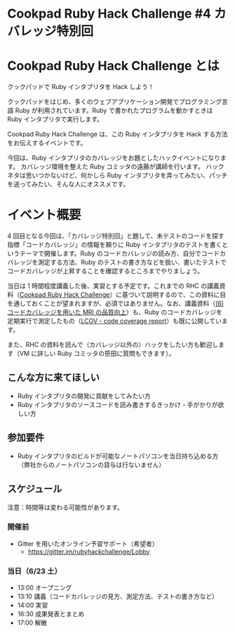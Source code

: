 # Cookpad Ruby Hack Challenge #4 カバレッジ特別回

# Cookpad Ruby Hack Challenge とは

クックパッドで Ruby インタプリタを Hack しよう！

クックパッドをはじめ、多くのウェブアプリケーション開発でプログラミング言語 Ruby が利用されています。Ruby で書かれたプログラムを動かすときは Ruby インタプリタで実行します。

Cookpad Ruby Hack Challenge は、この Ruby インタプリタを Hack する方法をお伝えするイベントです。

今回は、Ruby インタプリタのカバレッジをお題としたハックイベントになります。
カバレッジ環境を整えた Ruby コミッタの遠藤が講師を行います。
ハックネタは思いつかないけど、何かしら Ruby インタプリタを弄ってみたい、パッチを送ってみたい、そんな人にオススメです。

# イベント概要

4 回目となる今回は、「カバレッジ特別回」と題して、未テストのコードを探す指標「コードカバレッジ」の情報を頼りに Ruby インタプリタのテストを書くというテーマで開催します。Ruby のコードカバレッジの読み方、自分でコードカバレッジを測定する方法、Ruby のテストの書き方などを扱い、書いたテストでコードカバレッジが上昇することを確認するところまでやりましょう。

当日は 1 時間程度講義した後、実習とする予定です。これまでの RHC の講義資料（[Cookpad Ruby Hack Challenge](https://github.com/ko1/rubyhackchallenge)）に基づいて説明するので、この資料に目を通しておくことが望まれますが、必須ではありません。なお、講義資料（[(6) コードカバレッジを用いた MRI の品質向上](https://github.com/ko1/rubyhackchallenge/blob/master/JA/6_coverage.md)）も、Ruby のコードカバレッジを定期実行で測定したもの（[LCOV - code coverage report](https://rubyci.s3.amazonaws.com/debian8-coverage/ruby-trunk/lcov/index.html)）も既に公開しています。

また、RHC の資料を読んで（カバレッジ以外の）ハックをしたい方も歓迎します（VM に詳しい Ruby コミッタの笹田に質問もできます）。

## こんな方に来てほしい

* Ruby インタプリタの開発に貢献をしてみたい方
* Ruby インタプリタのソースコードを読み書きするきっかけ・手がかりが欲しい方

## 参加要件

* Ruby インタプリタのビルドが可能なノートパソコンを当日持ち込める方（弊社からのノートパソコンの貸与は行ないません）

## スケジュール

注意：時間等は変わる可能性があります。

### 開催前

* Gitter を用いたオンライン予習サポート（希望者）
    * https://gitter.im/rubyhackchallenge/Lobby

### 当日（6/23 土）

* 13:00 オープニング
* 13:10 講義（コードカバレッジの見方、測定方法、テストの書き方など）
* 14:00 実習
* 16:30 成果発表とまとめ
* 17:00 解散
